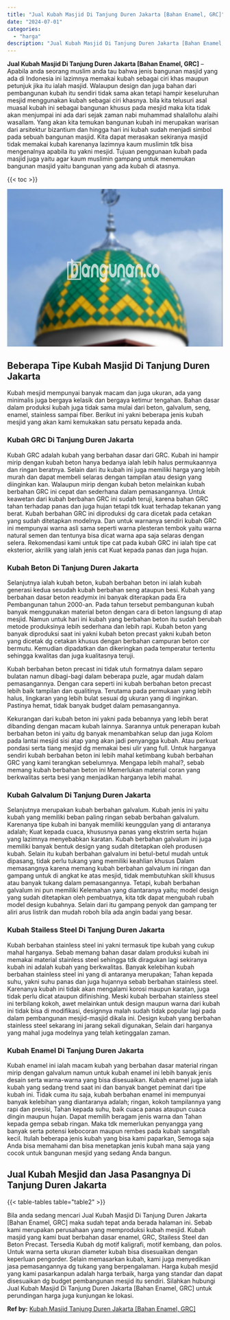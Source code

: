 ```yaml
---
title: "Jual Kubah Masjid Di Tanjung Duren Jakarta [Bahan Enamel, GRC]"
date: "2024-07-01"
categories: 
  - "harga"
description: "Jual Kubah Masjid Di Tanjung Duren Jakarta [Bahan Enamel, GRC]. Bila anda sedang mencari Jual Kubah Masjid Di Tanjung Duren Jakarta [Bahan Enamel, GRC] mak..."
---
```


**Jual Kubah Masjid Di Tanjung Duren Jakarta \[Bahan Enamel, GRC\]** – Apabila anda seorang muslim anda tau bahwa jenis bangunan masjid yang ada di Indonesia ini lazimnya memakai kubah sebagai ciri khas maupun petunjuk jika itu ialah masjid. Walaupun design dan juga bahan dari pembangunan kubah itu sendiri tidak sama akan tetapi hampir keseluruhan mesjid menggunakan kubah sebagai ciri khasnya. bila kita telusuri asal muasal kubah ini sebagai bangunan khusus pada mesjid maka kita tidak akan menjumpai ini ada dari sejak zaman nabi muhammad shalallohu alaihi wasallam. Yang akan kita temukan bangunan kubah ini merupakan warisan dari arsitektur bizantium dan hingga hari ini kubah sudah menjadi simbol pada sebuah bangunan masjid. Kita dapat merasakan sekiranya masjid tidak memakai kubah karenanya lazimnya kaum muslimin tdk bisa mengenalnya apabila itu yakni mesjid. Tujuan penggunaan kubah pada masjid juga yaitu agar kaum muslimin gampang untuk menemukan bangunan masjid yaitu bangunan yang ada kubah di atasnya.

{{< toc >}}

![Jual Kubah Masjid Di Tanjung Duren Jakarta [Bahan Enamel, GRC]](/images/jual-kubah-masjid-36.png)

## Beberapa Tipe Kubah Masjid Di Tanjung Duren Jakarta

Kubah mesjid mempunyai banyak macam dan juga ukuran, ada yang minimalis juga bergaya kelasik dan bergaya ketimur tengahan. Bahan dasar dalam produksi kubah juga tidak sama mulai dari beton, galvalum, seng, enamel, stainless sampai fiber. Berikut ini yakni beberapa jenis kubah mesjid yang akan kami kemukakan satu persatu kepada anda.

### Kubah GRC Di Tanjung Duren Jakarta

Kubah GRC adalah kubah yang berbahan dasar dari GRC. Kubah ini hampir mirip dengan kubah beton hanya bedanya ialah lebih halus permukaannya dan ringan beratnya. Selain dari itu kubah ini juga memiliki harga yang lebih murah dan dapat membeli selaras dengan tampilan atau design yang diinginkan kan. Walaupun mirip dengan kubah beton melainkan kubah berbahan GRC ini cepat dan sederhana dalam pemasangannya. Untuk keawetan dari kubah berbahan GRC ini sudah teruji, karena bahan GRC tahan terhadap panas dan juga hujan tetapi tdk kuat terhadap tekanan yang berat. Kubah berbahan GRC ini diproduksi dg cara dicetak pada cetakan yang sudah ditetapkan modelnya. Dan untuk warnanya sendiri kubah GRC ini mempunyai warna asli sama seperti warna plesteran tembok yaitu warna natural semen dan tentunya bisa dicat warna apa saja selaras dengan selera. Rekomendasi kami untuk tipe cat pada kubah GRC ini ialah tipe cat eksterior, akrilik yang ialah jenis cat Kuat kepada panas dan juga hujan.

### Kubah Beton Di Tanjung Duren Jakarta

Selanjutnya ialah kubah beton, kubah berbahan beton ini ialah kubah generasi kedua sesudah kubah berbahan seng ataupun besi. Kubah yang berbahan dasar beton readymix ini banyak diterapkan pada Era Pembangunan tahun 2000-an. Pada tahun tersebut pembangunan kubah banyak menggunakan material beton dengan cara di beton langsung di atap mesjid. Namun untuk hari ini kubah yang berbahan beton itu sudah berubah metode produksinya lebih sederhana dan lebih rapi. Kubah beton yang banyak diproduksi saat ini yakni kubah beton precast yakni kubah beton yang dicetak dg cetakan khusus dengan berbahan campuran beton cor bermutu. Kemudian dipadatkan dan dikeringkan pada temperatur tertentu sehingga kwalitas dan juga kualitasnya teruji.

Kubah berbahan beton precast ini tidak utuh formatnya dalam separo bulatan namun dibagi-bagi dalam beberapa puzle, agar mudah dalam pemasangannya. Dengan cara seperti ini kubah berbahan beton precast lebih baik tampilan dan qualitinya. Terutama pada permukaan yang lebih halus, lingkaran yang lebih bulat sesuai dg ukuran yang di inginkan. Pastinya hemat, tidak banyak budget dalam pemasangannya.

Kekurangan dari kubah beton ini yakni pada bebannya yang lebih berat dibanding dengan macam kubah lainnya. Sarannya untuk penerapan kubah berbahan beton ini yaitu dg banyak menambahkan selup dan juga Kolom pada lantai mesjid sisi atap yang akan jadi penyangga kubah. Atau perkuat pondasi serta tiang mesjid dg memakai besi ulir yang full. Untuk harganya sendiri kubah berbahan beton ini lebih mahal ketimbang kubah berbahan GRC yang kami terangkan sebelumnya. Mengapa lebih mahal?, sebab memang kubah berbahan beton ini Memerlukan material coran yang berkwalitas serta besi yang menjadikan harganya lebih mahal.

### Kubah Galvalum Di Tanjung Duren Jakarta

Selanjutnya merupakan kubah berbahan galvalum. Kubah jenis ini yaitu kubah yang memiliki beban paling ringan sebab berbahan galvalum. Karenanya tipe kubah ini banyak memiliki keunggulan yang di antaranya adalah; Kuat kepada cuaca, khususnya panas yang ekstrim serta hujan yang lazimnya menyebabkan karatan. Kubah berbahan galvalum ini juga memiliki banyak bentuk design yang sudah ditetapkan oleh produsen kubah. Selain itu kubah berbahan galvalum ini betul-betul mudah untuk dipasang, tidak perlu tukang yang memiliki keahlian khusus Dalam memasangnya karena memang kubah berbahan galvalum ini ringan dan gampang untuk di angkat ke atas mesjid, tidak membutuhkan skill khusus atau banyak tukang dalam pemasangannya. Tetapi, kubah berbahan galvalum ini pun memiliki Kelemahan yang diantaranya yaitu; model design yang sudah ditetapkan oleh pembuatnya, kita tdk dapat mengubah rubah model design kubahnya. Selain dari itu gampang penyok dan gampang ter aliri arus listrik dan mudah roboh bila ada angin badai yang besar.

### Kubah Stailess Steel Di Tanjung Duren Jakarta

Kubah berbahan stainless steel ini yakni termasuk tipe kubah yang cukup mahal harganya. Sebab memang bahan dasar dalam produksi kubah ini memakai material stainless steel sehingga tdk diragukan lagi sekiranya kubah ini adalah kubah yang berkwalitas. Banyak kelebihan kubah berbahan stainless steel ini yang di antaranya merupakan; Tahan kepada suhu, yakni suhu panas dan juga hujannya sebab berbahan stainless steel. Karenanya kubah ini tidak akan mengalami korosi maupun karatan, juga tidak perlu dicat ataupun difinishing. Meski kubah berbahan stainless steel ini terbilang kokoh, awet melainkan untuk design maupun warna dari kubah ini tidak bisa di modifikasi, designnya malah sudah tidak popular lagi pada dalam pembangunan mesjid-masjid dikala ini. Design kubah yang berbahan stainless steel sekarang ini jarang sekali digunakan, Selain dari harganya yang mahal juga modelnya yang telah ketinggalan zaman.

### Kubah Enamel Di Tanjung Duren Jakarta

Kubah enamel ini ialah macam kubah yang berbahan dasar material ringan mirip dengan galvalum namun untuk kubah enamel ini lebih banyak jenis desain serta warna-warna yang bisa disesuaikan. Kubah enamel juga ialah kubah yang sedang trend saat ini dan banyak banget peminat dari tipe kubah ini. Tidak cuma itu saja, kubah berbahan enamel ini mempunyai banyak kelebihan yang diantaranya adalah; ringan, kokoh tampilannya yang rapi dan presisi, Tahan kepada suhu, baik cuaca panas ataupun cuaca dingin maupun hujan. Dapat memilih beragam jenis warna dan Tahan kepada gempa sebab ringan. Maka tdk memerlukan penyangga yang banyak serta potensi kebocoran maupun rembes pada kubah sangatlah kecil. Itulah beberapa jenis kubah yang bisa kami paparkan, Semoga saja Anda bisa memahami dan bisa menetapkan jenis kubah mana saja yang cocok untuk bangunan mesjid yang sedang Anda bangun.

## Jual Kubah Mesjid dan Jasa Pasangnya Di Tanjung Duren Jakarta

{{< table-tables table="table2" >}}

Bila anda sedang mencari Jual Kubah Masjid Di Tanjung Duren Jakarta \[Bahan Enamel, GRC\] maka sudah tepat anda berada halaman ini. Sebab kami merupakan perusahaan yang memproduksi kubah mesjid. Kubah masjid yang kami buat berbahan dasar enamel, GRC, Stailess Steel dan Beton Precast. Tersedia Kubah dg motif kaligrafi, motif kembang, dan polos. Untuk warna serta ukuran diameter kubah bisa disesuaikan dengan keperluan pengorder. Selain memasarkan kubah, kami juga menyedikan jasa pemasangannya dg tukang yang berpengalaman. Harga kubah mesjid yang kami pasarkanpun adalah harga terbaik, harga yang standar dan dapat disesuaikan dg budget pembangunan mesjid itu sendiri. Silahkan hubungi Jual Kubah Masjid Di Tanjung Duren Jakarta \[Bahan Enamel, GRC\] untuk perundingan harga juga kunjungan ke lokasi.

**Ref by:** [Kubah Masjid Tanjung Duren Jakarta [Bahan Enamel, GRC]](https://id.wikipedia.org/wiki/Kubah)
